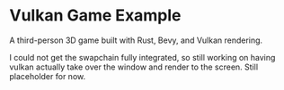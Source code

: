 # Vulkan Game Example

A third-person 3D game built with Rust, Bevy, and Vulkan rendering.

I could not get the swapchain fully integrated, so still working on having vulkan actually take over the window and render to the screen. Still placeholder for now.
